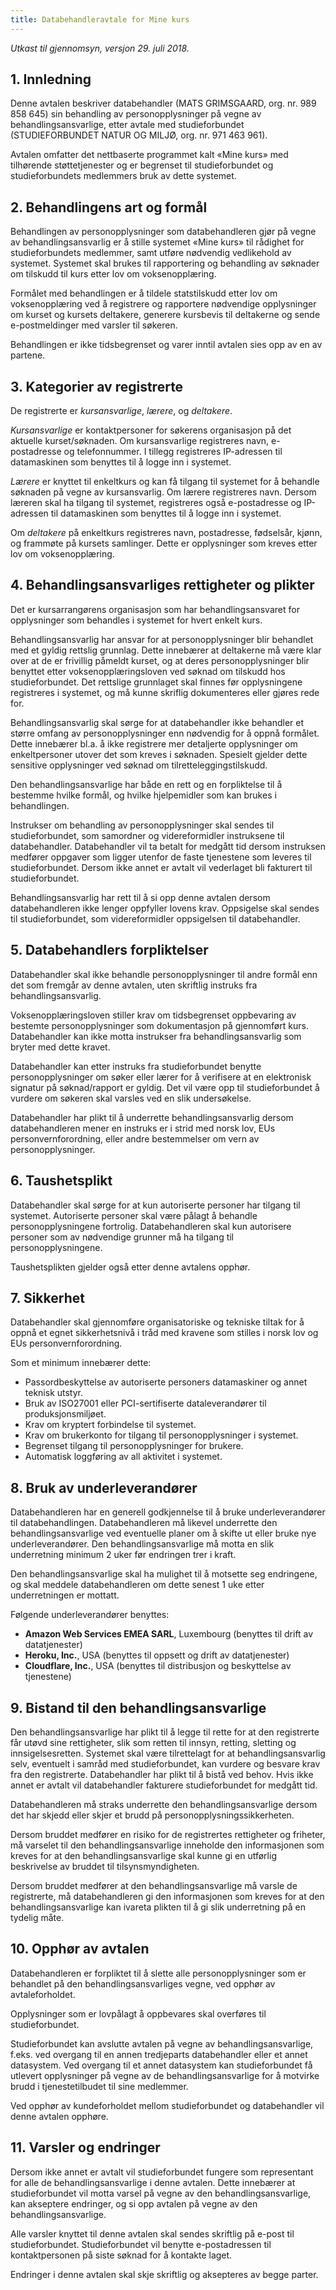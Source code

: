 ```yaml
---
title: Databehandleravtale for Mine kurs
---
```

_Utkast til gjennomsyn, versjon 29. juli 2018._

## 1. Innledning
Denne avtalen beskriver databehandler (MATS GRIMSGAARD, org. nr. 989 858 645) sin behandling av personopplysninger på vegne av behandlingsansvarlige, etter avtale med studieforbundet (STUDIEFORBUNDET NATUR OG MILJØ, org. nr. 971 463 961).

Avtalen omfatter det nettbaserte programmet kalt «Mine kurs» med tilhørende støttetjenester og er begrenset til studieforbundet og studieforbundets medlemmers bruk av dette systemet.

## 2. Behandlingens art og formål
Behandlingen av personopplysninger som databehandleren gjør på vegne av behandlingsansvarlig er å stille systemet «Mine kurs» til rådighet for studieforbundets medlemmer, samt utføre nødvendig vedlikehold av systemet. Systemet skal brukes til rapportering og behandling av søknader om tilskudd til kurs etter lov om voksenopplæring.

Formålet med behandlingen er å tildele statstilskudd etter lov om voksenopplæring ved å registrere og rapportere nødvendige opplysninger om kurset og kursets deltakere, generere kursbevis til deltakerne og sende e-postmeldinger med varsler til søkeren.

Behandlingen er ikke tidsbegrenset og varer inntil avtalen sies opp av en av partene.

## 3. Kategorier av registrerte
De registrerte er _kursansvarlige_, _lærere_, og _deltakere_.

_Kursansvarlige_ er kontaktpersoner for søkerens organisasjon på det aktuelle kurset/søknaden. Om kursansvarlige registreres navn, e-postadresse og telefonnummer. I tillegg registreres IP-adressen til datamaskinen som benyttes til å logge inn i systemet.

_Lærere_ er knyttet til enkeltkurs og kan få tilgang til systemet for å behandle søknaden på vegne av kursansvarlig. Om lærere registreres navn. Dersom læreren skal ha tilgang til systemet, registreres også e-postadresse og IP-adressen til datamaskinen som benyttes til å logge inn i systemet.

Om _deltakere_ på enkeltkurs registreres navn, postadresse, fødselsår, kjønn, og frammøte på kursets samlinger. Dette er opplysninger som kreves etter lov om voksenopplæring.

## 4. Behandlingsansvarliges rettigheter og plikter
Det er kursarrangørens organisasjon som har behandlingsansvaret for opplysninger som behandles i systemet for hvert enkelt kurs.

Behandlingsansvarlig har ansvar for at personopplysninger blir behandlet med et gyldig rettslig grunnlag. Dette innebærer at deltakerne må være klar over at de er frivillig påmeldt kurset, og at deres personopplysninger blir benyttet etter voksenopplæringsloven ved søknad om tilskudd hos studieforbundet. Det rettslige grunnlaget skal finnes før opplysningene registreres i systemet, og må kunne skriflig dokumenteres eller gjøres rede for.

Behandlingsansvarlig skal sørge for at databehandler ikke behandler et større omfang av personopplysninger enn nødvendig for å oppnå formålet. Dette innebærer bl.a. å ikke registrere mer detaljerte opplysninger om enkeltpersoner utover det som kreves i søknaden. Spesielt gjelder dette sensitive opplysninger ved søknad om tilretteleggingstilskudd.

Den behandlingsansvarlige har både en rett og en forpliktelse til å bestemme hvilke formål, og hvilke hjelpemidler som kan brukes i behandlingen.

Instrukser om behandling av personopplysninger skal sendes til studieforbundet, som samordner og videreformidler instruksene til databehandler. Databehandler vil ta betalt for medgått tid dersom instruksen medfører oppgaver som ligger utenfor de faste tjenestene som leveres til studieforbundet. Dersom ikke annet er avtalt vil vederlaget bli fakturert til studieforbundet.

Behandlingsansvarlig har rett til å si opp denne avtalen dersom databehandleren ikke lenger oppfyller lovens krav. Oppsigelse skal sendes til studieforbundet, som videreformidler oppsigelsen til databehandler.

## 5. Databehandlers forpliktelser
Databehandler skal ikke behandle personopplysninger til andre formål enn det som fremgår av denne avtalen, uten skriftlig instruks fra behandlingsansvarlig.

Voksenopplæringsloven stiller krav om tidsbegrenset oppbevaring av bestemte personopplysninger som dokumentasjon på gjennomført kurs. Databehandler kan ikke motta instrukser fra behandlingsansvarlig som bryter med dette kravet.

Databehandler kan etter instruks fra studieforbundet benytte personopplysninger om søker eller lærer for å verifisere at en elektronisk signatur på søknad/rapport er gyldig. Det vil være opp til studieforbundet å vurdere om søkeren skal varsles ved en slik undersøkelse.

Databehandler har plikt til å underrette behandlingsansvarlig dersom databehandleren mener en instruks er i strid med norsk lov, EUs personvernforordning, eller andre bestemmelser om vern av personopplysninger.

## 6. Taushetsplikt
Databehandler skal sørge for at kun autoriserte personer har tilgang til systemet. Autoriserte personer skal være pålagt å behandle personopplysningene fortrolig. Databehandleren skal kun autorisere personer som av nødvendige grunner må ha tilgang til personopplysningene.

Taushetsplikten gjelder også etter denne avtalens opphør.

## 7. Sikkerhet
Databehandler skal gjennomføre organisatoriske og tekniske tiltak for å oppnå et egnet sikkerhetsnivå i tråd med kravene som stilles i norsk lov og EUs personvernforordning.

Som et minimum innebærer dette:

- Passordbeskyttelse av autoriserte personers datamaskiner og annet teknisk utstyr.
- Bruk av ISO27001 eller PCI-sertifiserte dataleverandører til produksjonsmiljøet.
- Krav om kryptert forbindelse til systemet.
- Krav om brukerkonto for tilgang til personopplysninger i systemet.
- Begrenset tilgang til personopplysninger for brukere.
- Automatisk loggføring av all aktivitet i systemet.

## 8. Bruk av underleverandører
Databehandleren har en generell godkjennelse til å bruke underleverandører til databehandlingen. Databehandleren må likevel underrette den behandlingsansvarlige ved eventuelle planer om å skifte ut eller bruke nye underleverandører. Den behandlingsansvarlige må motta en slik underretning minimum 2 uker før endringen trer i kraft.

Den behandlingsansvarlige skal ha mulighet til å motsette seg endringene, og skal meddele databehandleren om dette senest 1 uke etter underretningen er mottatt.

Følgende underleverandører benyttes:

- **Amazon Web Services EMEA SARL**, Luxembourg (benyttes til drift av datatjenester)
- **Heroku, Inc.**, USA (benyttes til oppsett og drift av datatjenester)
- **Cloudflare, Inc.**, USA (benyttes til distribusjon og beskyttelse av tjenestene)

## 9. Bistand til den behandlingsansvarlige
Den behandlingsansvarlige har plikt til å legge til rette for at den registrerte får utøvd sine rettigheter, slik som retten til innsyn, retting, sletting og innsigelsesretten. Systemet skal være tilrettelagt for at behandlingsansvarlig selv, eventuelt i samråd med studieforbundet, kan vurdere og besvare krav fra den registrerte. Databehandler har plikt til å bistå ved behov. Hvis ikke annet er avtalt vil databehandler fakturere studieforbundet for medgått tid.

Databehandleren må straks underrette den behandlingsansvarlige dersom det har skjedd eller skjer et brudd på personopplysningssikkerheten.

Dersom bruddet medfører en risiko for de registrertes rettigheter og friheter, må varselet til den behandlingsansvarlige inneholde den informasjonen som kreves for at den behandlingsansvarlige skal kunne gi en utførlig beskrivelse av bruddet til tilsynsmyndigheten.

Dersom bruddet medfører at den behandlingsansvarlige må varsle de registrerte, må databehandleren gi den informasjonen som kreves for at den behandlingsansvarlige kan ivareta plikten til å gi slik underretning på en tydelig måte.

## 10. Opphør av avtalen
Databehandleren er forpliktet til å slette alle personopplysninger som er behandlet på den behandlingsansvarliges vegne, ved opphør av avtaleforholdet.

Opplysninger som er lovpålagt å oppbevares skal overføres til studieforbundet.

Studieforbundet kan avslutte avtalen på vegne av behandlingsansvarlige, f.eks. ved overgang til en annen tredjeparts databehandler eller et annet datasystem. Ved overgang til et annet datasystem kan studieforbundet få utlevert opplysninger på vegne av de behandlingsansvarlige for å motvirke brudd i tjenestetilbudet til sine medlemmer.

Ved opphør av kundeforholdet mellom studieforbundet og databehandler vil denne avtalen opphøre.

## 11. Varsler og endringer
Dersom ikke annet er avtalt vil studieforbundet fungere som representant for alle de behandlingsansvarlige i denne avtalen. Dette innebærer at studieforbundet vil motta varsel på vegne av den behandlingsansvarlige, kan akseptere endringer, og si opp avtalen på vegne av den behandlingsansvarlige.

Alle varsler knyttet til denne avtalen skal sendes skriftlig på e-post til studieforbundet. Studieforbundet vil benytte e-postadressen til kontaktpersonen på siste søknad for å kontakte laget.

Endringer i denne avtalen skal skje skriftlig og aksepteres av begge parter.
